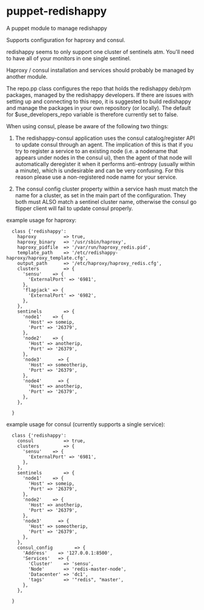 puppet-redishappy
=================

A puppet module to manage redishappy

Supports configuration for haproxy and consul.

redishappy seems to only support one cluster of sentinels atm. You'll need to have all of your monitors in one single sentinel.

Haproxy / consul installation and services should probably be managed by another module.

The repo.pp class configures the repo that holds the redishappy deb/rpm packages, managed by the redishappy developers. If there are issues with setting up and connecting to this repo, it is suggested to build redishappy and manage the packages in your own repository (or locally). The default for $use_developers_repo variable is therefore currently set to false.

When using consul, please be aware of the following two things:

1) The redishappy-consul application uses the consul catalog/register API to update consul through an agent. The implication of this is that if you try to register a service to an existing node (i.e. a nodename that appears under nodes in the consul ui), then the agent of that node will automatically deregister it when it performs anti-entropy (usually within a minute), which is undesirable and can be very confusing. For this reason please use a non-registered node name for your service.

2) The consul config cluster property within a service hash must match the name for a cluster, as set in the main part of the configuration. They both must ALSO match a sentinel cluster name, otherwise the consul go flipper client will fail to update consul properly.

example usage for haproxy:

```
  class {'redishappy':
    haproxy          => true,
    haproxy_binary   => '/usr/sbin/haproxy',
    haproxy_pidfile  => '/var/run/haproxy_redis.pid',
    template_path    => '/etc/redishappy-haproxy/haproxy_template.cfg',
    output_path      => '/etc/haproxy/haproxy_redis.cfg',
    clusters         => {
      'sensu'    => {
        'ExternalPort' => '6981',
      },
      'flapjack' => {
        'ExternalPort' => '6982',
      },
    },
    sentinels        => {
      'node1'    => {
        'Host' => someip,
        'Port' => '26379',
      },
      'node2'    => {
        'Host' => anotherip,
        'Port' => '26379',
      },
      'node3'      => {
        'Host' => someotherip,
        'Port' => '26379',
      },
      'node4'      => {
        'Host' => anotherip,
        'Port' => '26379',
      },
    },

  }
  ```

example usage for consul (currently supports a single service):

```
  class {'redishappy':
    consul           => true,
    clusters         => {
      'sensu'    => {
        'ExternalPort' => '6981',
      },
    },
    sentinels        => {
      'node1'    => {
        'Host' => someip,
        'Port' => '26379',
      },
      'node2'    => {
        'Host' => anotherip,
        'Port' => '26379',
      },
      'node3'      => {
        'Host' => someotherip,
        'Port' => '26379',
      },
    },
    consul_config        => {
      'Address'    => '127.0.0.1:8500',
      'Services'   => {
        'Cluster'    => 'sensu',
        'Node'       => 'redis-master-node',
        'Datacenter' => 'dc1',
        'tags'       => '"redis", "master',
      },
    },

  }
  ```
